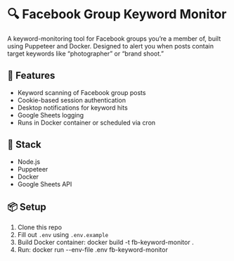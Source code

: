 # 🔍 Facebook Group Keyword Monitor

A keyword-monitoring tool for Facebook groups you’re a member of, built using Puppeteer and Docker. Designed to alert you when posts contain target keywords like “photographer” or “brand shoot.”

## 🚀 Features
- Keyword scanning of Facebook group posts
- Cookie-based session authentication
- Desktop notifications for keyword hits
- Google Sheets logging
- Runs in Docker container or scheduled via cron

## 🧰 Stack
- Node.js
- Puppeteer
- Docker
- Google Sheets API

## 📦 Setup
1. Clone this repo
2. Fill out `.env` using `.env.example`
3. Build Docker container:
   docker build -t fb-keyword-monitor .
4. Run:
   docker run --env-file .env fb-keyword-monitor

